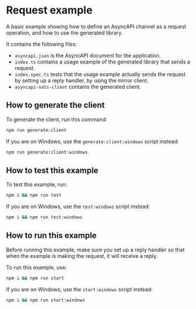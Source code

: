 # Request example

A basic example showing how to define an AsyncAPI channel as a request operation, and how to use the generated library.

It contains the following files:
- `asyncapi.json` is the AsyncAPI document for the application.
- `index.ts` contains a usage example of the generated library that sends a request.
- `index.spec.ts` tests that the usage example actually sends the request by setting up a reply handler, by using the mirror client.
- `asyncapi-nats-client` contains the generated client.

## How to generate the client

To generate the client, run this command:

```sh
npm run generate:client
```

If you are on Windows, use the `generate:client:windows` script instead:

```sh
npm run generate:client:windows
```

## How to test this example

To test this example, run:

```sh
npm i && npm run test
```

If you are on Windows, use the `test:windows` script instead:

```sh
npm i && npm run test:windows
```

## How to run this example

Before running this example, make sure you set up a reply handler so that when the example is making the request, it will receive a reply.

To run this example, use:

```sh
npm i && npm run start
```

If you are on Windows, use the `start:windows` script instead:

```sh
npm i && npm run start:windows
```
